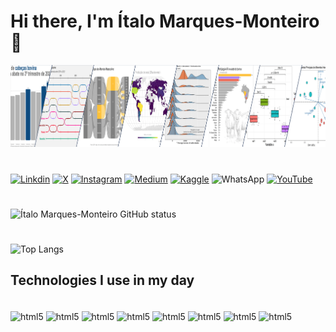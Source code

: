 # Hi there, I'm Ítalo Marques-Monteiro 👋

<img style="width:1000px" src="https://github.com/italomarquesmonteiro/italomarquesmonteiro/blob/main/Photo-cover-GitHub-LinkedIn-x_reduced.PNG" alt="Graph Image">

#

[![Linkdin](https://img.shields.io/badge/LinkedIn-0077B5?style=for-the-badge&logo=linkedin&logoColor=white)](https://www.linkedin.com/in/italomarquesmonteiro/)
[![X](https://img.shields.io/badge/X-%23000000.svg?style=for-the-badge&logo=X&logoColor=white)](https://twitter.com/italommonteiro)
[![Instagram](https://img.shields.io/badge/Instagram-E4405F?style=for-the-badge&logo=instagram&logoColor=white)](https://instagram.com/italo.m.m)
[![Medium](https://img.shields.io/badge/Medium-12100E?style=for-the-badge&logo=medium&logoColor=white)](https://medium.com/@italomarquesmonteiro)
[![Kaggle](https://img.shields.io/badge/Kaggle-035a7d?style=for-the-badge&logo=kaggle&logoColor=white)](https://www.kaggle.com/talomarquesmonteiro)
![WhatsApp](https://img.shields.io/badge/WhatsApp-25D366?style=for-the-badge&logo=whatsapp&logoColor=white)
[![YouTube](https://img.shields.io/badge/YouTube-FF0000?style=for-the-badge&logo=youtube&logoColor=white)](https://www.youtube.com/channel/UCB_lseG8dAbdjuemJv-nHXw)
#
![Ítalo Marques-Monteiro GitHub status](https://github-readme-stats.vercel.app/api?username=italomarquesmonteiro&show_icons=true&theme=dracula)

#

![Top Langs](https://github-readme-stats.vercel.app/api/top-langs/?username=italomarquesmonteiro&hide_progress=true)

## Technologies I use in my day

<div style="disply: inline_block"><br/>
    <img align="center" alt="html5" src="https://img.shields.io/badge/r-%23276DC3.svg?style=for-the-badge&logo=r&logoColor=white" />
     <img align="center" alt="html5" src="https://img.shields.io/badge/markdown-%23000000.svg?style=for-the-badge&logo=markdown&logoColor=white" />
    <img align="center" alt="html5" src="https://img.shields.io/badge/Visual%20Studio%20Code-0078d7.svg?style=for-the-badge&logo=visual-studio-code&logoColor=white" />
     <img align="center" alt="html5" src="https://img.shields.io/badge/html5-%23E34F26.svg?style=for-the-badge&logo=html5&logoColor=white" />
    <img align="center" alt="html5" src="https://img.shields.io/badge/RStudio-4285F4?style=for-the-badge&logo=rstudio&logoColor=white" />
    <img align="center" alt="html5" src="https://img.shields.io/badge/python-3670A0?style=for-the-badge&logo=python&logoColor=ffdd54" />
    <img align="center" alt="html5" src="https://img.shields.io/badge/chatGPT-74aa9c?style=for-the-badge&logo=openai&logoColor=white" />
    <img align="center" alt="html5" src="https://img.shields.io/badge/-Stackoverflow-FE7A16?style=for-the-badge&logo=stack-overflow&logoColor=white" />


</div>
